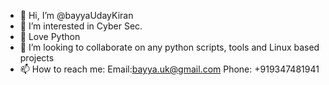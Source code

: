 - 👋 Hi, I’m @bayyaUdayKiran
- 👀 I’m interested in Cyber Sec.
- 💙 Love Python
- 💞️ I’m looking to collaborate on any python scripts, tools and Linux based projects
- 📫 How to reach me:
        Email:bayya.uk@gmail.com
        Phone: +919347481941
        

<!---
bayyaUdayKiran/bayyaUdayKiran is a ✨ special ✨ repository because its `README.md` (this file) appears on your GitHub profile.
You can click the Preview link to take a look at your changes.
--->

